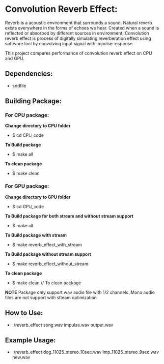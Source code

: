 # Convolution Reverb Effect:

Reverb is a acoustic environment that surrounds a sound. Natural reverb exists everywhere in the forms of echoes we hear.
Created when a sound is reflected or absorbed by different sources in environment. Convolution reverb effect is process
of digitally simulating reverberation effect using software tool by convolving input signal with impulse response.

This project compares performance of convolution reverb effect on CPU and GPU. 

## Dependencies:
- sndfile


## Building Package:
### For CPU package:
**Change directory to CPU folder**
- $ cd CPU_code  

**To Build package**
- $ make all

**To clean package**
- $ make clean


### For GPU package:
**Change directory to GPU folder**
- $ cd GPU_code 

**To Build package for both stream and without stream support**
- $ make all

**To Build package with stream**
- $ make reverb_effect_with_stream 

**To Build package without stream support**
- $ make reverb_effect_without_stream

**To clean package**
- $ make clean // To clean package


**NOTE**
Package only support wav audio file with 1/2 channels. 
Mono audio files are not support with stteam optimization


## How to Use:
- ./reverb_effect song.wav impulse.wav output.wav

 
## Example Usage:
 - ./reverb_effect dog_11025_stereo_10sec.wav imp_11025_stereo_9sec.wav new.wav



